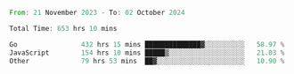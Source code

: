 <!--START_SECTION:waka-->

```rust
From: 21 November 2023 - To: 02 October 2024

Total Time: 653 hrs 10 mins

Go                432 hrs 15 mins ██████████████▓░░░░░░░░░░   58.97 %
JavaScript        154 hrs 10 mins █████▒░░░░░░░░░░░░░░░░░░░   21.03 %
Other             79 hrs 53 mins  ██▓░░░░░░░░░░░░░░░░░░░░░░   10.90 %
```

<!--END_SECTION:waka-->
